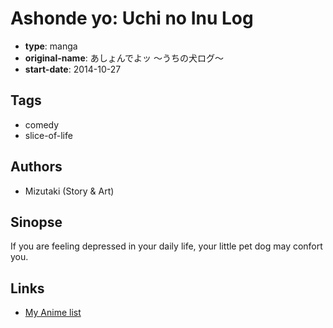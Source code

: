 # Ashonde yo: Uchi no Inu Log

-   **type**: manga
-   **original-name**: あしょんでよッ ～うちの犬ログ～
-   **start-date**: 2014-10-27

## Tags

-   comedy
-   slice-of-life

## Authors

-   Mizutaki (Story & Art)

## Sinopse

If you are feeling depressed in your daily life, your little pet dog may confort you.

## Links

-   [My Anime list](https://myanimelist.net/manga/90037/Ashonde_yo__Uchi_no_Inu_Log)
